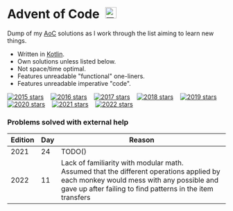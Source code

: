 # Advent of Code&nbsp;&nbsp;<a href="https://adventofcode.com/"><img src="https://img.shields.io/endpoint?color=gold&label=Total%20%E2%AD%90&url=https%3A%2F%2Fapi.brendan.ie%2Faoc%2Fget%2F1051268%2Fall&style=flat-square" alt="Total stars" height="26" /></a>

Dump of my [AoC](https://adventofcode.com) solutions as I work through the list aiming to learn new things.

* Written in [Kotlin](https://kotlinlang.org/).
* Own solutions unless listed below.
* Not space/time optimal.
* Features unreadable "functional" one-liners.
* Features unreadable imperative "code".

<a href="https://adventofcode.com/2015"><img src="https://img.shields.io/endpoint?color=gold&label=2015%20%E2%AD%90&url=https%3A%2F%2Fapi.brendan.ie%2Faoc%2Fget%2F1051268%2F2015" alt="2015 stars" /></a>
&nbsp;&nbsp;
<a href="https://adventofcode.com/2016"><img src="https://img.shields.io/endpoint?color=gold&label=2016%20%E2%AD%90&url=https%3A%2F%2Fapi.brendan.ie%2Faoc%2Fget%2F1051268%2F2016" alt="2016 stars" /></a>
&nbsp;&nbsp;
<a href="https://adventofcode.com/2017"><img src="https://img.shields.io/endpoint?color=gold&label=2017%20%E2%AD%90&url=https%3A%2F%2Fapi.brendan.ie%2Faoc%2Fget%2F1051268%2F2017" alt="2017 stars" /></a>
&nbsp;&nbsp;
<a href="https://adventofcode.com/2018"><img src="https://img.shields.io/endpoint?color=gold&label=2018%20%E2%AD%90&url=https%3A%2F%2Fapi.brendan.ie%2Faoc%2Fget%2F1051268%2F2018" alt="2018 stars" /></a>
&nbsp;&nbsp;
<a href="https://adventofcode.com/2019"><img src="https://img.shields.io/endpoint?color=gold&label=2019%20%E2%AD%90&url=https%3A%2F%2Fapi.brendan.ie%2Faoc%2Fget%2F1051268%2F2019" alt="2019 stars" /></a>
&nbsp;&nbsp;
<a href="https://adventofcode.com/2020"><img src="https://img.shields.io/endpoint?color=gold&label=2020%20%E2%AD%90&url=https%3A%2F%2Fapi.brendan.ie%2Faoc%2Fget%2F1051268%2F2020" alt="2020 stars" /></a>
&nbsp;&nbsp;
<a href="https://adventofcode.com/2021"><img src="https://img.shields.io/endpoint?color=gold&label=2021%20%E2%AD%90&url=https%3A%2F%2Fapi.brendan.ie%2Faoc%2Fget%2F1051268%2F2021" alt="2021 stars" /></a>
&nbsp;&nbsp;
<a href="https://adventofcode.com/2022"><img src="https://img.shields.io/endpoint?color=gold&label=2022%20%E2%AD%90&url=https%3A%2F%2Fapi.brendan.ie%2Faoc%2Fget%2F1051268%2F2022" alt="2022 stars" /></a>

### Problems solved with external help

| Edition | Day | Reason                                                                                                                                                                                                |
|---------|-----|-------------------------------------------------------------------------------------------------------------------------------------------------------------------------------------------------------|
| 2021    | 24  | TODO()                                                                                                                                                                                                |
| 2022    | 11  | Lack of familiarity with modular math.<br/>Assumed that the different operations applied by each monkey would mess with any possible and gave up after failing to find patterns in the item transfers |
